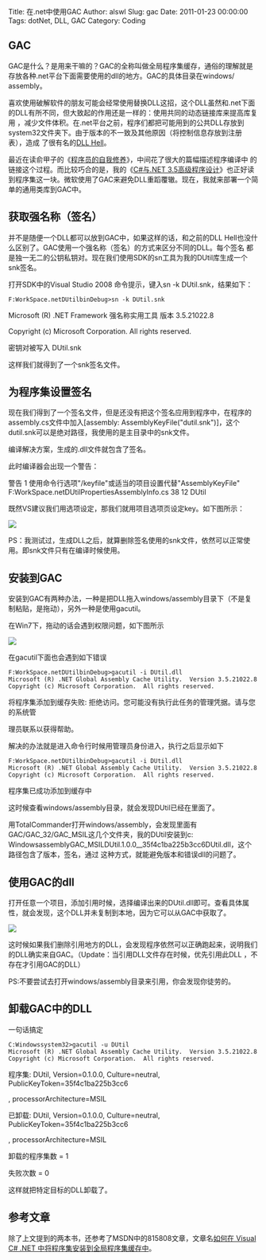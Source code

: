 Title: 在.net中使用GAC
Author: alswl
Slug: gac
Date: 2011-01-23 00:00:00
Tags: dotNet, DLL, GAC
Category: Coding

## GAC

GAC是什么？是用来干嘛的？GAC的全称叫做全局程序集缓存，通俗的理解就是存放各种.net平台下面需要使用的dll的地方。GAC的具体目录在windows/
assembly。

喜欢使用破解软件的朋友可能会经常使用替换DLL这招，这个DLL虽然和.net下面的DLL有所不同，但大致起的作用还是一样的：使用共同的动态链接库来提高库复用
，减少文件体积。在.net平台之前，程序们都把可能用到的公共DLL存放到system32文件夹下。由于版本的不一致及其他原因（将控制信息存放到注册表），造成
了很有名的[DLL Hell](http://zh.wikipedia.org/zh-cn/DLL%E5%9C%B0%E7%8D%84)。

最近在读俞甲子的《[程序员的自我修养](http://book.douban.com/subject/3652388/)》，中间花了很大的篇幅描述程序编译中
的链接这个过程。而比较巧合的是，我的《[C#与.NET 3.5高级程序设计](http://book.douban.com/subject/3563971/
)》也正好读到程序集这一块。微软使用了GAC来避免DLL重蹈覆辙。现在，我就来部署一个简单的通用类库到GAC中。

## 获取强名称（签名）

并不是随便一个DLL都可以放到GAC中，如果这样的话，和之前的DLL Hell也没什么区别了。GAC使用一个强名称（签名）的方式来区分不同的DLL。每个签名
都是独一无二的公钥私钥对。现在我们使用SDK的sn工具为我的DUtil库生成一个snk签名。

打开SDK中的Visual Studio 2008 命令提示，键入sn -k DUtil.snk，结果如下：

    
    F:WorkSpace.netDUtilbinDebug>sn -k DUtil.snk

Microsoft (R) .NET Framework 强名称实用工具 版本 3.5.21022.8

Copyright (c) Microsoft Corporation. All rights reserved.

密钥对被写入 DUtil.snk

这样我们就得到了一个snk签名文件。

## 为程序集设置签名

现在我们得到了一个签名文件，但是还没有把这个签名应用到程序中，在程序的assembly.cs文件中加入[assembly:
AssemblyKeyFile("dutil.snk")]，这个dutil.snk可以是绝对路径，我使用的是主目录中的snk文件。

编译解决方案，生成的.dll文件就包含了签名。

此时编译器会出现一个警告：

警告 1 使用命令行选项"/keyfile"或适当的项目设置代替"AssemblyKeyFile"
F:WorkSpace.netDUtilPropertiesAssemblyInfo.cs 38 12 DUtil

既然VS建议我们用选项设定，那我们就用项目选项页设定key。如下图所示：

![](http://upload-log4d.qiniudn.com/2011/01/snk.jpg)

PS：我测试过，生成DLL之后，就算删除签名使用的snk文件，依然可以正常使用。即snk文件只有在编译时候使用。

## 安装到GAC

安装到GAC有两种办法，一种是把DLL拖入windows/assembly目录下（不是复制粘贴，是拖动），另外一种是使用gacutil。

在Win7下，拖动的话会遇到权限问题，如下图所示

![](http://upload-log4d.qiniudn.com/2011/01/gac_setup_error.jpg)

在gacutil下面也会遇到如下错误

    
    F:WorkSpace.netDUtilbinDebug>gacutil -i DUtil.dll
    Microsoft (R) .NET Global Assembly Cache Utility.  Version 3.5.21022.8
    Copyright (c) Microsoft Corporation.  All rights reserved.

将程序集添加到缓存失败: 拒绝访问。您可能没有执行此任务的管理凭据。请与您的系统管

理员联系以获得帮助。

解决的办法就是进入命令行时候用管理员身份进入，执行之后显示如下

    
    F:WorkSpace.netDUtilbinDebug>gacutil -i DUtil.dll
    Microsoft (R) .NET Global Assembly Cache Utility.  Version 3.5.21022.8
    Copyright (c) Microsoft Corporation.  All rights reserved.

程序集已成功添加到缓存中

这时候查看windows/assembly目录，就会发现DUtil已经在里面了。

用TotalCommander打开windows/assembly，会发现里面有GAC/GAC_32/GAC_MSIL这几个文件夹，我的DUtil安装到c:
WindowsassemblyGAC_MSILDUtil .1.0.0__35f4c1ba225b3cc6DUtil.dll，这个路径包含了版本，签名，通过
这种方式，就能避免版本和错误dll的问题了。

## 使用GAC的dll

打开任意一个项目，添加引用时候，选择编译出来的DUtil.dll即可。查看具体属性，就会发现，这个DLL并未复制到本地，因为它可以从GAC中获取了。

![](http://upload-log4d.qiniudn.com/2011/01/dll_property.jpg)

这时候如果我们删除引用地方的DLL，会发现程序依然可以正确跑起来，说明我们的DLL确实来自GAC。（Update：当引用DLL文件存在时候，优先引用此DLL
，不存在才引用GAC的DLL）

PS:不要尝试去打开windows/assembly目录来引用，你会发现你徒劳的。

## 卸载GAC中的DLL

一句话搞定

    
    C:Windowssystem32>gacutil -u DUtil
    Microsoft (R) .NET Global Assembly Cache Utility.  Version 3.5.21022.8
    Copyright (c) Microsoft Corporation.  All rights reserved.

程序集: DUtil, Version=0.1.0.0, Culture=neutral, PublicKeyToken=35f4c1ba225b3cc6

, processorArchitecture=MSIL

已卸载: DUtil, Version=0.1.0.0, Culture=neutral, PublicKeyToken=35f4c1ba225b3cc6

, processorArchitecture=MSIL

卸载的程序集数 = 1

失败次数 = 0

这样就把特定目标的DLL卸载了。

## 参考文章

除了上文提到的两本书，还参考了MSDN中的815808文章，文章名[如何在 Visual C# .NET
中将程序集安装到全局程序集缓存中](http://support.microsoft.com/kb/815808/zh-cn)。

